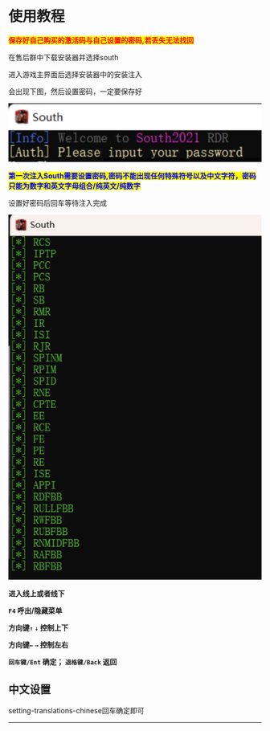 # 使用教程

<mark style="color:red;">**保存好自己购买的激活码与自己设置的密码,若丢失无法找回**</mark>

在售后群中下载安装器并选择south

进入游戏主界面后选择安装器中的安装注入

会出现下图，然后设置密码，一定要保存好

![](<../../.gitbook/assets/image (75).png>)

<mark style="color:blue;">**第一次注入South需要设置密码,密码不能出现任何特殊符号以及中文字符，密码只能为数字和英文字母组合/纯英文/纯数字**</mark>

设置好密码后回车等待注入完成

![](<../../.gitbook/assets/image (28).png>)

**进入线上或者线下**

**`F4` 呼出/隐藏菜单**

**方向键`↑`  `↓` 控制上下**

**方向键`←`  `→` 控制左右**

**`回车键/Ent` 确定； `退格键/Back` 返回**

## 中文设置

setting-translations-chinese回车确定即可

****

